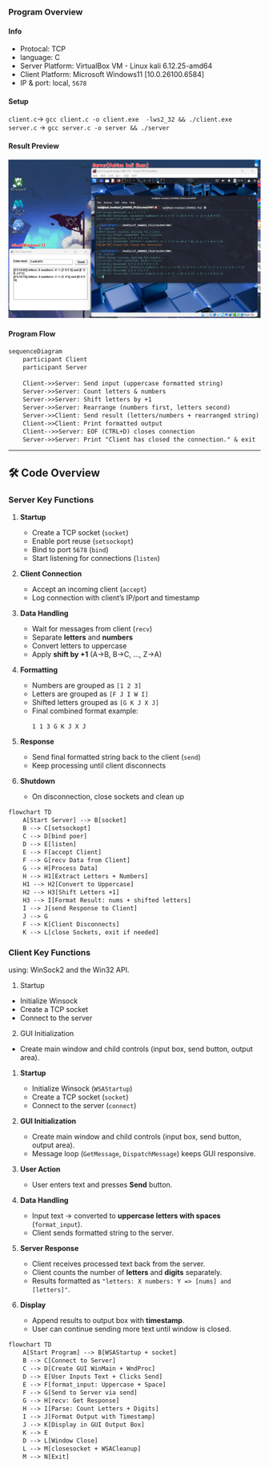 ### Program Overview

#### Info
- Protocal: TCP
- language: C
- Server Platform: VirtualBox VM - Linux kali 6.12.25-amd64
- Client Platform: Microsoft Windows11 [10.0.26100.6584]
- IP & port: local, `5678`
#### Setup
`client.c`-> `gcc client.c -o client.exe  -lws2_32 && ./client.exe`
`server.c` -> `gcc server.c -o server && ./server`

#### Result Preview
![](result.png)


#### Program Flow

```mermaid
sequenceDiagram
    participant Client
    participant Server

    Client->>Server: Send input (uppercase formatted string)
    Server->>Server: Count letters & numbers
    Server->>Server: Shift letters by +1
    Server->>Server: Rearrange (numbers first, letters second)
    Server->>Client: Send result (letters/numbers + rearranged string)
    Client->>Client: Print formatted output
    Client-->>Server: EOF (CTRL+D) closes connection
    Server->>Server: Print "Client has closed the connection." & exit

```

---

## 🛠️ Code Overview

### Server Key Functions

1. **Startup**  
   - Create a TCP socket (`socket`)  
   - Enable port reuse (`setsockopt`)  
   - Bind to port `5678` (`bind`)  
   - Start listening for connections (`listen`)  

2. **Client Connection**  
   - Accept an incoming client (`accept`)  
   - Log connection with client’s IP/port and timestamp  

3. **Data Handling**  
   - Wait for messages from client (`recv`)  
   - Separate **letters** and **numbers**  
   - Convert letters to uppercase  
   - Apply **shift by +1** (A→B, B→C, …, Z→A)  

4. **Formatting**  
   - Numbers are grouped as `[1 2 3]`  
   - Letters are grouped as `[F J I W I]`  
   - Shifted letters grouped as `[G K J X J]`  
   - Final combined format example:  
     ```
     1 1 3 G K J X J
     ```

5. **Response**  
   - Send final formatted string back to the client (`send`)  
   - Keep processing until client disconnects  

6. **Shutdown**  
   - On disconnection, close sockets and clean up       

```mermaid
flowchart TD
    A[Start Server] --> B[socket]
    B --> C[setsockopt]
    C --> D[bind poer]
    D --> E[listen]
    E --> F[accept Client]
    F --> G[recv Data from Client]
    G --> H[Process Data]
    H --> H1[Extract Letters + Numbers]
    H1 --> H2[Convert to Uppercase]
    H2 --> H3[Shift Letters +1]
    H3 --> I[Format Result: nums + shifted letters]
    I --> J[send Response to Client]
    J --> G
    F --> K[Client Disconnects]
    K --> L[close Sockets, exit if needed]
```

### Client Key Functions

using: WinSock2 and the Win32 API.

1. Startup

- Initialize Winsock
- Create a TCP socket
- Connect to the server

2. GUI Initialization

- Create main window and child controls (input box, send button, output area).

1. **Startup**  
   - Initialize Winsock (`WSAStartup`)  
   - Create a TCP socket (`socket`)  
   - Connect to the server (`connect`)  

2. **GUI Initialization**  
   - Create main window and child controls (input box, send button, output area).  
   - Message loop (`GetMessage`, `DispatchMessage`) keeps GUI responsive.  

3. **User Action**  
   - User enters text and presses **Send** button.  

4. **Data Handling**  
   - Input text → converted to **uppercase letters with spaces** (`format_input`).  
   - Client sends formatted string to the server.  

5. **Server Response**  
   - Client receives processed text back from the server.  
   - Client counts the number of **letters** and **digits** separately.  
   - Results formatted as `"letters: X numbers: Y => [nums] and [letters]"`.  

6. **Display**  
   - Append results to output box with **timestamp**.  
   - User can continue sending more text until window is closed.  


```mermaid
flowchart TD
    A[Start Program] --> B[WSAStartup + socket]
    B --> C[Connect to Server]
    C --> D[Create GUI WinMain + WndProc]
    D --> E[User Inputs Text + Clicks Send]
    E --> F[format_input: Uppercase + Space]
    F --> G[Send to Server via send]
    G --> H[recv: Get Response]
    H --> I[Parse: Count Letters + Digits]
    I --> J[Format Output with Timestamp]
    J --> K[Display in GUI Output Box]
    K --> E
    D --> L[Window Close]
    L --> M[closesocket + WSACleanup]
    M --> N[Exit]
```